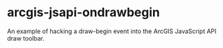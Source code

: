 # arcgis-jsapi-ondrawbegin
An example of hacking a draw-begin event into the ArcGIS JavaScript API draw toolbar.
